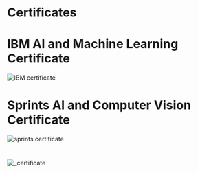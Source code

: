 # Certificates

# IBM AI and Machine Learning Certificate
![IBM certificate](https://github.com/nourhan-waleeed/Certificates/assets/83437486/204eae60-414c-4a59-bd0c-92e969a61372)
# Sprints AI and Computer Vision Certificate
![sprints certificate](https://github.com/nourhan-waleeed/Certificates/assets/83437486/44105f96-843a-4898-ba11-9bd41c16196d)
# 
![_certificate](https://github.com/nourhan-waleeed/Certificates/assets/83437486/44b6bf3d-13c1-4aec-8a59-d07080248260)
